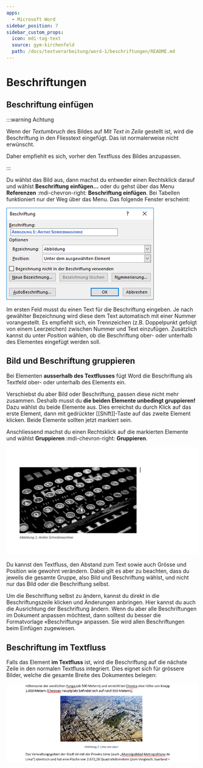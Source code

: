 ```yaml
---
apps:
  - Microsoft Word
sidebar_position: 7
sidebar_custom_props:
  icon: mdi-tag-text
  source: gym-kirchenfeld
  path: /docs/textverarbeitung/word-1/beschriftungen/README.md
---
```


# Beschriftungen



## Beschriftung einfügen

:::warning Achtung

Wenn der _Textumbruch_ des Bildes auf _Mit Text in Zeile_ gestellt ist, wird die Beschriftung in den Fliesstext eingefügt. Das ist normalerweise nicht erwünscht.

Daher empfiehlt es sich, vorher den Textfluss des Bildes anzupassen.

:::

Du wählst das Bild aus, dann machst du entweder einen Rechtsklick darauf und wählst __Beschriftung einfügen…__ oder du gehst über das Menu __Referenzen__ :mdi-chevron-right: __Beschriftung einfügen__. Bei Tabellen funktioniert nur der Weg über das Menu. Das folgende Fenster erscheint:

![Beschriftung einfügen](./beschriftung-einfuegen.png)

Im ersten Feld musst du einen Text für die Beschriftung eingeben. Je nach gewählter Bezeichnung wird diese dem Text automatisch mit einer Nummer vorangestellt. Es empfiehlt sich, ein Trennzeichen (z.B. Doppelpunkt gefolgt von einem Leerzeichen) zwischen Nummer und Text einzufügen. Zusätzlich kannst du unter _Position_ wählen, ob die Beschriftung ober- oder unterhalb des Elementes eingefügt werden soll.

## Bild und Beschriftung gruppieren

Bei Elementen **ausserhalb des Textflusses** fügt Word die Beschriftung als Textfeld ober- oder unterhalb des Elements ein.

Verschiebst du aber Bild oder Beschriftung, passen diese nicht mehr zusammen. Deshalb musst du **die beiden Elemente unbedingt gruppieren!** Dazu wählst du beide Elemente aus. Dies erreichst du durch Klick auf das erste Element, dann mit gedrückter [[Shift]]-Taste auf das zweite Element klicken. Beide Elemente sollten jetzt markiert sein.

Anschliessend machst du einen Rechtsklick auf die markierten Elemente und wählst __Gruppieren__ :mdi-chevron-right: __Gruppieren__.

![Beschriftung und Bild gruppieren](./gruppieren.gif)


Du kannst den Textfluss, den Abstand zum Text sowie auch Grösse und Position wie gewohnt verändern. Dabei gilt es aber zu beachten, dass du jeweils die gesamte Gruppe, also Bild und Beschriftung wählst, und nicht nur das Bild oder die Beschriftung selbst.

Um die Beschriftung selbst zu ändern, kannst du direkt in die Beschriftungszeile klicken und Änderungen anbringen. Hier kannst du auch die Ausrichtung der Beschriftung ändern. Wenn du aber alle Beschriftungen im Dokument anpassen möchtest, dann solltest du besser die Formatvorlage «Beschriftung» anpassen. Sie wird allen Beschriftungen beim Einfügen zugewiesen.

## Beschriftung im Textfluss

Falls das Element **im Textfluss** ist, wird die Beschriftung auf die nächste Zeile in den normalen Textfluss integriert. Dies eignet sich für grössere Bilder, welche die gesamte Breite des Dokumentes belegen:

![Beschriftetes Bild im Textfluss, Absatz zentriert](./bild-beschriftet-zentriert.png)
